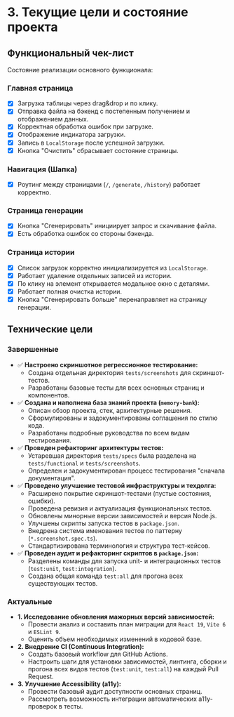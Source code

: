 # 3. Текущие цели и состояние проекта

## Функциональный чек-лист
Состояние реализации основного функционала:

### Главная страница
- [x] Загрузка таблицы через drag&drop и по клику.
- [x] Отправка файла на бэкенд с постепенным получением и отображением данных.
- [x] Корректная обработка ошибок при загрузке.
- [x] Отображение индикатора загрузки.
- [x] Запись в `LocalStorage` после успешной загрузки.
- [x] Кнопка "Очистить" сбрасывает состояние страницы.

### Навигация (Шапка)
- [x] Роутинг между страницами (`/`, `/generate`, `/history`) работает корректно.

### Страница генерации
- [x] Кнопка "Сгенерировать" инициирует запрос и скачивание файла.
- [x] Есть обработка ошибок со стороны бэкенда.

### Страница истории
- [x] Список загрузок корректно инициализируется из `LocalStorage`.
- [x] Работает удаление отдельных записей из истории.
- [x] По клику на элемент открывается модальное окно с деталями.
- [x] Работает полная очистка истории.
- [x] Кнопка "Сгенерировать больше" перенаправляет на страницу генерации.

## Технические цели

### Завершенные
- ✅ **Настроено скриншотное регрессионное тестирование:**
  - Создана отдельная директория `tests/screenshots` для скриншот-тестов.
  - Разработаны базовые тесты для всех основных страниц и компонентов.
- ✅ **Создана и наполнена база знаний проекта (`memory-bank`):**
  - Описан обзор проекта, стек, архитектурные решения.
  - Сформулированы и задокументированы соглашения по стилю кода.
  - Разработаны подробные руководства по всем видам тестирования.
- ✅ **Проведен рефакторинг архитектуры тестов:**
  - Устаревшая директория `tests/specs` была разделена на `tests/functional` и `tests/screenshots`.
  - Определен и задокументирован процесс тестирования "сначала документация".
- ✅ **Проведено улучшение тестовой инфраструктуры и техдолга:**
  - Расширено покрытие скриншот-тестами (пустые состояния, ошибки).
  - Проведена ревизия и актуализация функциональных тестов.
  - Обновлены минорные версии зависимостей и версия Node.js.
  - Улучшены скрипты запуска тестов в `package.json`.
  - Внедрена система именования тестов по паттерну (`*.screenshot.spec.ts`).
  - Стандартизирована терминология и структура тест-кейсов.
- ✅ **Проведен аудит и рефакторинг скриптов в `package.json`:**
  - Разделены команды для запуска unit- и интеграционных тестов (`test:unit`, `test:integration`).
  - Создана общая команда `test:all` для прогона всех существующих тестов.

### Актуальные
- **1. Исследование обновления мажорных версий зависимостей:**
  - Провести анализ и составить план миграции для `React 19`, `Vite 6` и `ESLint 9`.
  - Оценить объем необходимых изменений в кодовой базе.
- **2. Внедрение CI (Continuous Integration):**
  - Создать базовый workflow для GitHub Actions.
  - Настроить шаги для установки зависимостей, линтинга, сборки и прогона всех видов тестов (`test:unit`, `test:all`) на каждый Pull Request.
- **3. Улучшение Accessibility (a11y):**
  - Провести базовый аудит доступности основных страниц.
  - Рассмотреть возможность интеграции автоматических a11y-проверок в тесты. 